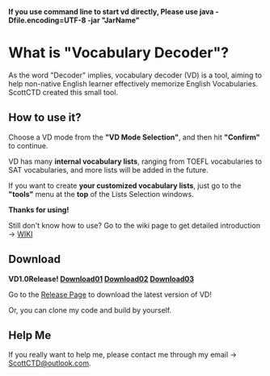 **If you use command line to start vd directly, Please use java -Dfile.encoding=UTF-8 -jar "JarName"**

# What is "Vocabulary Decoder"?

As the word "Decoder" implies, vocabulary decoder (VD) is a tool, aiming to help non-native English learner effectively memorize English Vocabularies. ScottCTD created this small tool.

## How to use it?

Choose a VD mode from the **"VD Mode Selection"**, and then hit **"Confirm"** to continue.

VD has many **internal vocabulary lists**, ranging from TOEFL vocabularies to SAT vocabularies, and more lists will be added in the future.

If you want to create **your customized vocabulary lists**, just go to the **"tools"** menu at the **top** of the Lists Selection windows. 

**Thanks for using!**

Still don't know how to use? Go to the wiki page to get detailed introduction -> [WIKI](https://github.com/ScottCTD/VocabularyDecoder/wiki)

## Download

**VD1.0Release! [Download01](http://scott.scottc.xyz:10423/#s/6T6gQGxw) [Download02](https://github.com/ScottCTD/VocabularyDecoder/releases/tag/v1.0) [Download03](https://www.jianguoyun.com/p/DXkWhDUQteSXCBioycUD)**

Go to the [Release Page](https://github.com/ScottCTD/VocabularyDecoder/releases) to download the latest version of VD!

Or, you can clone my code and build by yourself.

## Help Me

If you really want to help me, please contact me through my email -> ScottCTD@outlook.com.

